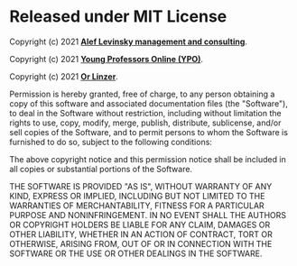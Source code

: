 # Released under MIT License

Copyright (c) 2021 [**Alef Levinsky management and consulting**](oleg@aleflevinsky.com).

Copyright (c) 2021 [**Young Professors Online (YPO)**](https://www.ypo.co.il).

Copyright (c) 2021 [**Or Linzer**](mailto://orlinzer@gmail.com).

Permission is hereby granted, free of charge, to any person obtaining a copy of this software and associated documentation files (the "Software"), to deal in the Software without restriction, including without limitation the rights to use, copy, modify, merge, publish, distribute, sublicense, and/or sell copies of the Software, and to permit persons to whom the Software is furnished to do so, subject to the following conditions:

The above copyright notice and this permission notice shall be included in all copies or substantial portions of the Software.

THE SOFTWARE IS PROVIDED "AS IS", WITHOUT WARRANTY OF ANY KIND, EXPRESS OR IMPLIED, INCLUDING BUT NOT LIMITED TO THE WARRANTIES OF MERCHANTABILITY, FITNESS FOR A PARTICULAR PURPOSE AND NONINFRINGEMENT. IN NO EVENT SHALL THE AUTHORS OR COPYRIGHT HOLDERS BE LIABLE FOR ANY CLAIM, DAMAGES OR OTHER LIABILITY, WHETHER IN AN ACTION OF CONTRACT, TORT OR OTHERWISE, ARISING FROM, OUT OF OR IN CONNECTION WITH THE SOFTWARE OR THE USE OR OTHER DEALINGS IN THE SOFTWARE.
